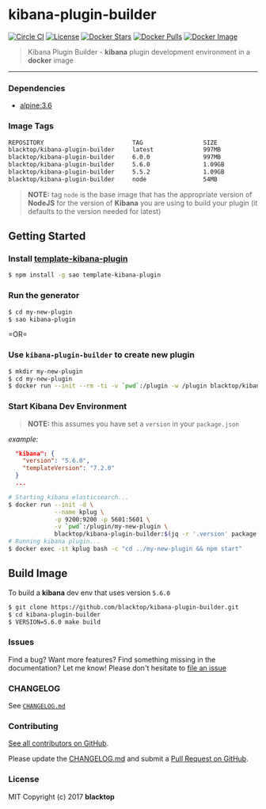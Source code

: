 kibana-plugin-builder
=====================

[![Circle CI](https://circleci.com/gh/blacktop/kibana-plugin-builder.png?style=shield)](https://circleci.com/gh/blacktop/kibana-plugin-builder) [![License](http://img.shields.io/:license-mit-blue.svg)](http://doge.mit-license.org) [![Docker Stars](https://img.shields.io/docker/stars/blacktop/kibana-plugin-builder.svg)](https://store.docker.com/community/images/blacktop/kibana-plugin-builder) [![Docker Pulls](https://img.shields.io/docker/pulls/blacktop/kibana-plugin-builder.svg)](https://store.docker.com/community/images/blacktop/kibana-plugin-builder) [![Docker Image](https://img.shields.io/badge/docker%20image-997MB-blue.svg)](https://store.docker.com/community/images/blacktop/kibana-plugin-builder)

> Kibana Plugin Builder - **kibana** plugin development environment in a **docker** image

---

### Dependencies

-	[alpine:3.6](https://hub.docker.com/_/alpine/)

### Image Tags

```bash
REPOSITORY                         TAG                 SIZE
blacktop/kibana-plugin-builder     latest              997MB
blacktop/kibana-plugin-builder     6.0.0               997MB
blacktop/kibana-plugin-builder     5.6.0               1.09GB
blacktop/kibana-plugin-builder     5.5.2               1.09GB
blacktop/kibana-plugin-builder     node                54MB
```

> **NOTE:** tag `node` is the base image that has the appropriate version of **NodeJS** for the version of **Kibana** you are using to build your plugin (it defaults to the version needed for latest)

Getting Started
---------------

### Install [template-kibana-plugin](https://github.com/elastic/template-kibana-plugin/)

```bash
$ npm install -g sao template-kibana-plugin
```

### Run the generator

```bash
$ cd my-new-plugin
$ sao kibana-plugin
```

=OR=

### Use `kibana-plugin-builder` to create new plugin  

```bash
$ mkdir my-new-plugin
$ cd my-new-plugin
$ docker run --init --rm -ti -v `pwd`:/plugin -w /plugin blacktop/kibana-plugin-builder new-plugin
```

### Start Kibana Dev Environment

> **NOTE:** this assumes you have set a `version` in your `package.json`

*example:*

```json
  "kibana": {
    "version": "5.6.0",
    "templateVersion": "7.2.0"
  }
  ...
```

```bash
# Starting kibana elasticsearch...
$ docker run --init -d \
             --name kplug \
             -p 9200:9200 -p 5601:5601 \
             -v `pwd`:/plugin/my-new-plugin \
             blacktop/kibana-plugin-builder:$(jq -r '.version' package.json) elasticsearch
# Running kibana plugin...
$ docker exec -it kplug bash -c "cd ../my-new-plugin && npm start"
```

Build Image
-----------

To build a **kibana** dev env that uses version `5.6.0`

```bash
$ git clone https://github.com/blacktop/kibana-plugin-builder.git
$ cd kibana-plugin-builder
$ VERSION=5.6.0 make build
```

### Issues

Find a bug? Want more features? Find something missing in the documentation? Let me know! Please don't hesitate to [file an issue](https://github.com/blacktop/kibana-plugin-builder/issues/new)

### CHANGELOG

See [`CHANGELOG.md`](https://github.com/blacktop/kibana-plugin-builder/blob/master/CHANGELOG.md)

### Contributing

[See all contributors on GitHub](https://github.com/blacktop/kibana-plugin-builder/graphs/contributors).

Please update the [CHANGELOG.md](https://github.com/blacktop/kibana-plugin-builder/blob/master/CHANGELOG.md) and submit a [Pull Request on GitHub](https://help.github.com/articles/using-pull-requests/).

### License

MIT Copyright (c) 2017 **blacktop**
